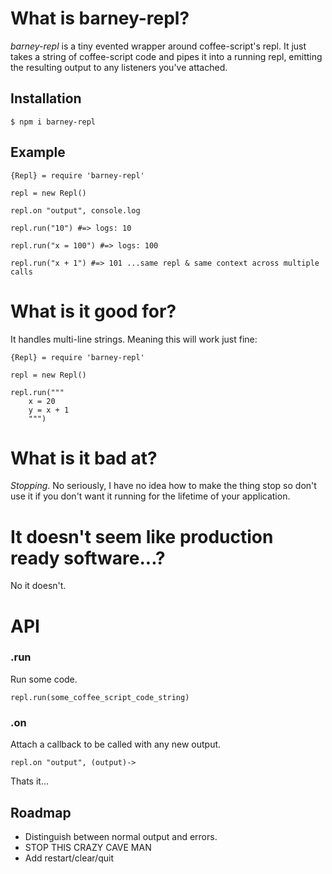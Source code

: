 # What is barney-repl?

*barney-repl* is a tiny evented wrapper around coffee-script's repl.
It just takes a string of coffee-script code and pipes it into a running repl,
emitting the resulting output to any listeners you've attached.

## Installation

```
$ npm i barney-repl
```

## Example

```
{Repl} = require 'barney-repl'

repl = new Repl()

repl.on "output", console.log

repl.run("10") #=> logs: 10

repl.run("x = 100") #=> logs: 100

repl.run("x + 1") #=> 101 ...same repl & same context across multiple calls
```

# What is it good for?

It handles multi-line strings. Meaning this will work just fine:
```
{Repl} = require 'barney-repl'

repl = new Repl()

repl.run("""
    x = 20
    y = x + 1
    """)
```

# What is it bad at?
*Stopping*. No seriously, I have no idea how to make the thing stop so don't use it
if you don't want it running for the lifetime of your application.

# It doesn't seem like production ready software...?
No it doesn't.

# API


### .run
Run some code.
```
repl.run(some_coffee_script_code_string)
```

### .on

Attach a callback to be called with any new output.

```
repl.on "output", (output)->
```

Thats it...

## Roadmap

* Distinguish between normal output and errors.
* STOP THIS CRAZY CAVE MAN
* Add restart/clear/quit
